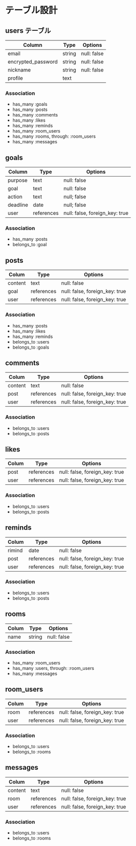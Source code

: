 # テーブル設計

## users テーブル

| Column             | Type   | Options     |
|--------------------|--------|-------------|
| email              | string | null: false |
| encrypted_password | string | null: false |
| nickname           | string | null: false |
| profile            | text   |             |


### Association
- has_many :goals
- has_many :posts
- has_many :comments
- has_many :likes
- has_many :reminds
- has_many :room_users
- has_many :rooms, through: :room_users
- has_many :messages


## goals

| Column     | Type       | Options                        |
|------------|------------|--------------------------------|
| purpose    | text       | null: false                    |
| goal       | text       | null: false                    |
| action     | text       | null; false                    |
| deadline   | date       | null; false                    |
| user       | references | null: false, foreign_key: true |

### Association
- has_many :posts
- belongs_to :goal


## posts

| Colum     | Type       | Options                        |
|-----------|------------|--------------------------------|
| content   | text       | null: false                    |
| goal      | references | null: false, foreign_key: true |
| user      | references | null: false, foreign_key: true |


### Association
- has_many :posts
- has_many :likes
- has_many :reminds
- belongs_to :users
- belongs_to :goals

## comments

| Colum     | Type       | Options                        |
|-----------|------------|--------------------------------|
| content   | text       | null: false                    |
| post      | references | null: false, foreign_key: true |
| user      | references | null: false, foreign_key: true |


### Association

- belongs_to :users
- belongs_to :posts

## likes

| Colum     | Type       | Options                        |
|-----------|------------|--------------------------------|
| post      | references | null: false, foreign_key: true |
| user      | references | null: false, foreign_key: true |


### Association

- belongs_to :users
- belongs_to :posts

## reminds

| Colum     | Type       | Options                        |
|-----------|------------|--------------------------------|
| rimind    | date       | null: false                    |
| post      | references | null: false, foreign_key: true |
| user      | references | null: false, foreign_key: true |


### Association

- belongs_to :users
- belongs_to :posts

## rooms

| Colum     | Type       | Options                        |
|-----------|------------|--------------------------------|
| name      | string     | null: false                    |

### Association

- has_many :room_users
- has_many :users, through: :room_users
- has_many :messages

## room_users

| Colum     | Type       | Options                        |
|-----------|------------|--------------------------------|
| room      | references | null: false, foreign_key: true |
| user      | references | null: false, foreign_key: true |


### Association

- belongs_to :users
- belongs_to :rooms


## messages

| Colum     | Type       | Options                        |
|-----------|------------|--------------------------------|
| content   | text       | null: false                    |
| room      | references | null: false, foreign_key: true |
| user      | references | null: false, foreign_key: true |


### Association

- belongs_to :users
- belongs_to :rooms